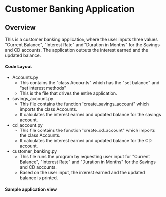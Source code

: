 # Customer Banking Application

## Overview
This is a customer banking application, where the user inputs three values "Current Balance", "Interest Rate" and "Duration in Months" for the Savings and CD accounts. The application outputs the interest earned and the updated balance.

#### Code Layout
- Accounts.py
    - This contains the "class Accounts" which has the "set balance" and "set interest methods"
    - This is the file that drives the entire application.
- savings_account.py
    - This file contains the function "create_savings_account" which imports the class Accounts.
    - It calculates the interest earned and updated balance for the savings account.   
- cd_account.py
    - This file contains the function "create_cd_account" which imports the class Accounts.
    - It calculates the interest earned and updated balance for the CD account.     
- customer_banking.py
    - This file runs the program by requesting user input for "Current Balance", "Interest Rate" and "Duration in Months" for the Savings and CD accounts.
    - Based on the user input, the interest earned and the updated balance is printed.

#### Sample application view

